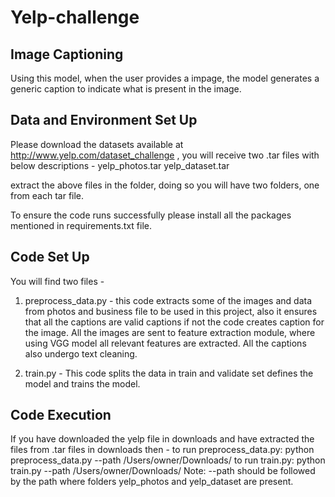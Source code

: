# Yelp-challenge

Image Captioning 
------------
Using this model, when the user provides a impage, the model generates a generic caption to indicate what is present in the image.

Data and Environment Set Up 
------------
Please download the datasets available at http://www.yelp.com/dataset_challenge , you will receive two .tar files with below descriptions -
yelp_photos.tar
yelp_dataset.tar

extract the above files in the folder, doing so you will have two folders, one from each tar file.

To ensure the code runs successfully please install all the packages mentioned in requirements.txt file.

Code Set Up
------------
You will find two files -
1. preprocess_data.py - this code extracts some of the images and data from photos and business file to be used in this project, also it ensures that all the captions are valid captions if not the code creates caption for the image. All the images are sent to feature extraction module, where using VGG model all relevant features are extracted. All the captions also undergo text cleaning.

2. train.py - This code splits the data in train and validate set defines the model and trains the model.

Code Execution
------------
If you have downloaded the yelp file in downloads and have extracted the files from .tar files in downloads then -
to run preprocess_data.py:
	python preprocess_data.py --path /Users/owner/Downloads/
to run train.py:
	python train.py --path /Users/owner/Downloads/
Note: --path should be followed by the path where folders yelp_photos and yelp_dataset are present.
